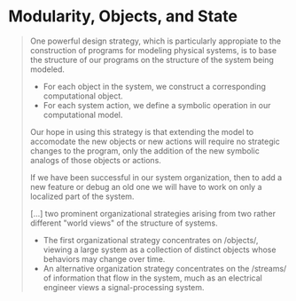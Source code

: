 # Modularity, Objects, and State

> One powerful design strategy, which is particularly appropiate to the
> construction of programs for modeling physical systems, is to base the
> structure of our programs on the structure of the system being modeled.
>
> - For each object in the system, we construct a corresponding computational
>   object.
> - For each system action, we define a symbolic operation in our computational
>   model.
>
> Our hope in using this strategy is that extending the model to accomodate the
> new objects or new actions will require no strategic changes to the program,
> only the addition of the new symbolic analogs of those objects or actions.
>
> If we have been successful in our system organization, then to add a new
> feature or debug an old one we will have to work on only a localized part of
> the system.
>
> [...] two prominent organizational strategies arising from two rather
> different "world views" of the structure of systems.
> - The first organizational strategy concentrates on /objects/, viewing a large
>   system as a collection of distinct objects whose behaviors may change over
>   time.
> - An alternative organization strategy concentrates on the /streams/ of
>   information that flow in the system, much as an electrical engineer views a
>   signal-processing system.

